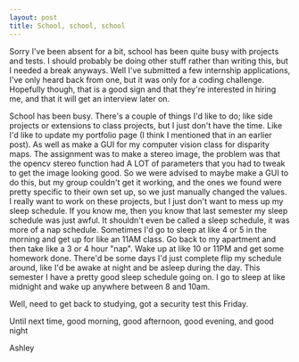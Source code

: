```yaml
---
layout: post
title: School, school, school
---
```


Sorry I've been absent for a bit, school has been quite busy with projects and tests. I should probably be doing other stuff rather than writing this, but I needed a break anyways. Well I've submitted a few internship applications, I've only heard back from one, but it was only for a coding challenge. Hopefully though, that is a good sign and that they're interested in hiring me, and that it will get an interview later on.

School has been busy. There's a couple of things I'd like to do; like side projects or extensions to class projects, but I just don't have the time. Like I'd like to update my portfolio page (I think I mentioned that in an earlier post). As well as make a GUI for my computer vision class for disparity maps. The assignment was to make a stereo image, the problem was that the opencv stereo function had A LOT of parameters that you had to tweak to get the image looking good. So we were advised to maybe make a GUI to do this, but my group couldn't get it working, and the ones we found were pretty specific to their own set up, so we just manually changed the values. I really want to work on these projects, but I just don't want to mess up my sleep schedule. If you know me, then you know that last semester my sleep schedule was just awful. It shouldn't even be called a sleep schedule, it was more of a nap schedule. Sometimes I'd go to sleep at like 4 or 5 in the morning and get up for like an 11AM class. Go back to my apartment and then take like a 3 or 4 hour "nap". Wake up at like 10 or 11PM and get some homework done. There'd be some days I'd just complete flip my schedule around, like I'd be awake at night and be asleep during the day. This semester I have a pretty good sleep schedule going on. I go to sleep at like midnight and wake up anywhere between 8 and 10am.

Well, need to get back to studying, got a security test this Friday.

Until next time, good morning, good afternoon, good evening, and good night

Ashley